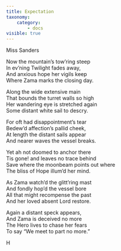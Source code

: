```yaml
---
title: Expectation
taxonomy:
    category:
        - docs
visible: true
---
```


<div class="author">Miss Sanders</div>

Now the mountain’s tow’ring steep  
In ev’ning Twilight fades away,  
And anxious hope her vigils keep  
Where Zama marks the closing day.  
  
Along the wide extensive main  
That bounds the turret walls so high  
Her wandering eye is stretched again  
Some distant white sail to descry.  
  
For oft had disappointment’s tear  
Bedew’d affection’s pallid cheek,  
At length the distant sails appear  
And nearer waves the vessel breaks.  
  
Yet ah not doomed to anchor there  
Tis gone! and leaves no trace behind  
Save where the moonbeam points out where  
The bliss of Hope illum’d her mind.  
  
As Zama watch’d the glitt’ring mast  
And fondly hop’d the vessel bore  
All that might recompense the past  
And her loved absent Lord restore.  
  
Again a distant speck appears,  
And Zama is deceived no more  
The Hero lives to chase her fears  
To say “We meet to part no more.”  
  
H  